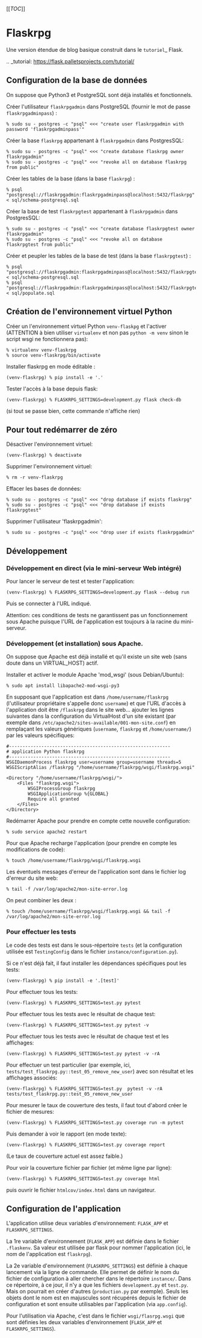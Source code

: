 [[_TOC_]]

# Flaskrpg

Une version étendue de blog basique construit dans le
`tutoriel`_ Flask.

.. _tutorial: https://flask.palletsprojects.com/tutorial/


## Configuration de la base de données

On suppose que Python3 et PostgreSQL sont déjà installés et
fonctionnels.

Créer l'utilisateur `flaskrpgadmin` dans PostgreSQL (fournir le mot de
passe `flaskrpgadminpass`) :

    % sudo su - postgres -c "psql" <<< "create user flaskrpgadmin with password 'flaskrpgadminpass'"

Créer la base `flaskrpg` appartenant à `flaskrpgadmin` dans PostgresSQL:

    % sudo su - postgres -c "psql" <<< "create database flaskrpg owner flaskrpgadmin"
    % sudo su - postgres -c "psql" <<< "revoke all on database flaskrpg from public"
    
Créer les tables de la base (dans la base `flaskrpg`) :

    % psql "postgresql://flaskrpgadmin:flaskrpgadminpass@localhost:5432/flaskrpg" < sql/schema-postgresql.sql

Créer la base de test `flaskrpgtest` appartenant à `flaskrpgadmin` dans PostgresSQL:

    % sudo su - postgres -c "psql" <<< "create database flaskrpgtest owner flaskrpgadmin"
    % sudo su - postgres -c "psql" <<< "revoke all on database flaskrpgtest from public"

Créer et peupler les tables de la base de test (dans la base `flaskrpgtest`) :

    % psql "postgresql://flaskrpgadmin:flaskrpgadminpass@localhost:5432/flaskrpgtest" < sql/schema-postgresql.sql
    % psql "postgresql://flaskrpgadmin:flaskrpgadminpass@localhost:5432/flaskrpgtest" < sql/populate.sql


## Création de l'environnement virtuel Python

Créer un l'environnement virtuel Python `venv-flaskpg` et l'activer
(ATTENTION à bien utiliser `virtualenv` et non pas `python -m venv`
sinon le script wsgi ne fonctionnera pas):

    % virtualenv venv-flaskrpg
    % source venv-flaskrpg/bin/activate

Installer flaskrpg en mode éditable :

    (venv-flaskrpg) % pip install -e '.'

Tester l'accès à la base depuis flask:

    (venv-flaskrpg) % FLASKRPG_SETTINGS=development.py flask check-db

(si tout se passe bien, cette commande n'affiche rien)


## Pour tout redémarrer de zéro

Désactiver l'environnement virtuel:

    (venv-flaskrpg) % deactivate

Supprimer l'environnement virtuel:

    % rm -r venv-flaskrpg

Effacer les bases de données:

    % sudo su - postgres -c "psql" <<< "drop database if exists flaskrpg"
    % sudo su - postgres -c "psql" <<< "drop database if exists flaskrpgtest"

Supprimer l'utilisateur 'flaskrpgadmin':

    % sudo su - postgres -c "psql" <<< "drop user if exists flaskrpgadmin"

## Développement

### Développement en direct (via le mini-serveur Web intégré)

Pour lancer le serveur de test et tester l'application:

    (venv-flaskrpg) % FLASKRPG_SETTINGS=development.py flask --debug run

Puis se connecter à l'URL indiqué.

Attention: ces conditions de tests ne garantissent pas un fonctionnement
sous Apache puisque l'URL de l'application est toujours à la racine du
mini-serveur.


### Développement (et installation) sous Apache.

On suppose que Apache est déjà installé et qu'il existe un site web
(sans doute dans un VIRTUAL_HOST) actif.

Installer et activer le module Apache 'mod_wsgi' (sous Debian/Ubuntu):

    % sudo apt install libapache2-mod-wsgi-py3

En supposant que l'application est dans `/home/username/flaskrpg`
(l'utilisateur propriétaire s'appelle donc `username`) et que l'URL
d'accès à l'application doit être `/flaskrpg` dans le site
web... ajouter les lignes suivantes dans la configuration du VirtualHost
d'un site existant (par exemple dans
`/etc/apache2/sites-available/001-mon-site.conf`) en remplaçant les
valeurs génériques (`username`, `flaskrpg` et `/home/username/`) par les
valeurs spécifiques:

    #------------------------------------------------------------
    # application Python flaskrpg
    #------------------------------------------------------------
    WSGIDaemonProcess flaskrpg user=username group=username threads=5
    WSGIScriptAlias /flaskrpg "/home/username/flaskrpg/wsgi/flaskrpg.wsgi"

    <Directory "/home/username/flaskrpg/wsgi/">
        <Files "flaskrpg.wsgi">
            WSGIProcessGroup flaskrpg
            WSGIApplicationGroup %{GLOBAL}
            Require all granted
        </Files>
    </Directory>

Redémarrer Apache pour prendre en compte cette nouvelle configuration:

    % sudo service apache2 restart

Pour que Apache recharge l'application (pour prendre en compte les
modifications de code):

    % touch /home/username/flaskrpg/wsgi/flaskrpg.wsgi

Les éventuels messages d'erreur de l'application sont dans le fichier
log d'erreur du site web:

    % tail -f /var/log/apache2/mon-site-error.log

On peut combiner les deux :

    % touch /home/username/flaskrpg/wsgi/flaskrpg.wsgi && tail -f /var/log/apache2/mon-site-error.log

### Pour effectuer les tests

Le code des tests est dans le sous-répertoire `tests` (et la
configuration utilisée est `TestingConfig` dans le fichier
`instance/configuration.py`).

Si ce n'est déjà fait, il faut installer les dépendances spécifiques
pout les tests:

    (venv-flaskrpg) % pip install -e '.[test]'
	
Pour effectuer tous les tests:

    (venv-flaskrpg) % FLASKRPG_SETTINGS=test.py pytest
	
Pour effectuer tous les tests avec le résultat de chaque test:

    (venv-flaskrpg) % FLASKRPG_SETTINGS=test.py pytest -v
	
Pour effectuer tous les tests avec le résultat de chaque test et les
affichages:

    (venv-flaskrpg) % FLASKRPG_SETTINGS=test.py pytest -v -rA

Pour effectuer un test particulier (par exemple, ici,
`tests/test_flaskrpg.py::test_05_remove_new_user`) avec son résultat et
les affichages associés:

    (venv-flaskrpg) % FLASKRPG_SETTINGS=test.py  pytest -v -rA tests/test_flaskrpg.py::test_05_remove_new_user

Pour mesurer le taux de couverture des tests, il faut tout d'abord créer
le fichier de mesures:

    (venv-flaskrpg) % FLASKRPG_SETTINGS=test.py coverage run -m pytest

Puis demander à voir le rapport (en mode texte):

    (venv-flaskrpg) % FLASKRPG_SETTINGS=test.py coverage report

(Le taux de couverture actuel est assez faible.)

Pour voir la couverture fichier par fichier (et même ligne par ligne):

    (venv-flaskrpg) % FLASKRPG_SETTINGS=test.py coverage html

puis ouvrir le fichier `htmlcov/index.html` dans un navigateur.
	

## Configuration de l'application

L'application utilise deux variables d'environnement: `FLASK_APP` et
`FLASKRPG_SETTINGS`.

La 1re variable d'environnement (`FLASK_APP`) est définie dans le
fichier `.flaskenv`. Sa valeur est utilisée par flask pour nommer
l'application (ici, le nom de l'application est `flaskrpg`).

La 2e variable d'environnement (`FLASKRPG_SETTINGS`) est définie à
chaque lancement via la ligne de commande. Elle permet de définir le nom
du fichier de configuration à aller chercher dans le répertoire
`instance/`. Dans ce répertoire, à ce jour, il n'y a que les fichiers
`development.py` et `test.py`. Mais on pourrait en créer d'autres
(`production.py` par exemple). Seuls les objets dont le nom est en
majuscules sont récupérés depuis le fichier de configuration et sont
ensuite utilisables par l'application (via `app.config`).

Pour l'utilisation via Apache, c'est dans le fichier `wsgi/flasrpg.wsgi`
que sont définies les deux variables d'environnement (`FLASK_APP` et
`FLASKRPG_SETTINGS`).





